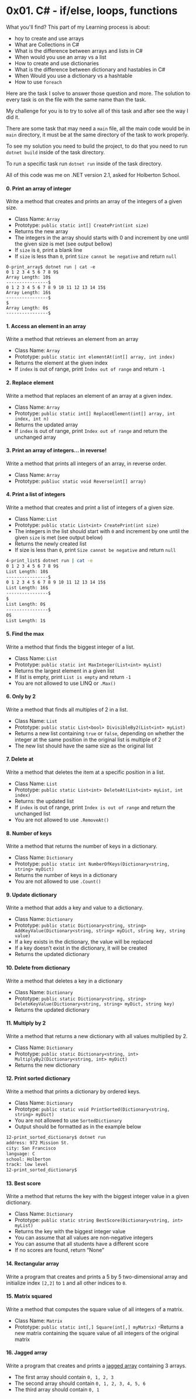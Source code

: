 # 0x01. C# - if/else, loops, functions

What you'll find?
This part of my Learning process is about:
- hoy to create and use arrays
- What are Collections in C#
- What is the difference between arrays and lists in C#
- When would you use an array vs a list
- How to create and use dictionaries
- What is the difference between dictionary and hastables in C#
- When Would you use a dictionary vs a hashtable
- How to use `foreach`

Here are the task I solve to answer those question and more. The solution to every task is on the file with the same name than the task.

My challenge for you is to try to solve all of this task and after see the way I did it.

There are some task that may need a `main` file, all the main code would be in `main` directory, it must be at the same directory of the task to work properly.

To see my solution you need to build the project, to do that you need to run `dotnet build` inside of the task directory.

To run a specific task run `dotnet run` inside of the task directory.

All of this code was me on .NET version 2.1, asked for Holberton School.


#### 0. Print an array of integer
Write a method that creates and prints an array of the integers of a given size.
- Class Name: `Array`
- Prototype: `public static int[] CreatePrint(int size)`
- Returns the new array
- The integers in the array should starts with 0 and increment by one until the given size is met (see output bellow)
- If `size` is `0`, print a blank line
- If `size` is less than `0`, print `Size cannot be negative` and return `null`
```
0-print_array$ dotnet run | cat -e
0 1 2 3 4 5 6 7 8 9$
Array Length: 10$
----------------$
0 1 2 3 4 5 6 7 8 9 10 11 12 13 14 15$
Array Length: 16$
----------------$
$
Array Length: 0$
----------------$
```
#### 1. Access an element in an array
Write a method that retrieves an element from an array
- Class Name: `Array`
- Prototype: `public static int elementAt(int[] array, int index)`
- Returns the element at the given index
- If `index` is out of range, print `Index out of range` and return `-1`
#### 2. Replace element
Write a method that replaces an element of an array at a given index.
- Class Name: `Array`
- Prototype: `public static int[] ReplaceElement(int[] array, int index, int n)`
- Returns the updated array
- If `index` is out of range, print `Index out of range` and return the unchanged array
#### 3. Print an array of integers... in reverse!
Write a method that prints all integers of an array, in reverse order.
- Class Name: `Array`
- Prototype: `publiuc static void Reverse(int[] array)`
#### 4. Print a list of integers
Write a method that creates and print a list of integers of a given size.
- Class Name: `List`
- Prototype: `public static List<int> CreatePrint(int size)`
- The integers in the list should start with `0` and increment by one until the given `size` is met (see output below)
- Returns the newly created list
- If size is less than `0`, print `Size cannot be negative` and return `null`
```sh
4-print_list$ dotnet run | cat -e
0 1 2 3 4 5 6 7 8 9$
List Length: 10$
----------------$
0 1 2 3 4 5 6 7 8 9 10 11 12 13 14 15$
List Length: 16$
----------------$
$
List Length: 0$
----------------$
0$
List Length: 1$
```
#### 5. Find the max
Write a method that finds the biggest integer of a list.
- Class Name: `List`
- Prototype: `public static int MaxInteger(List<int> myList)`
- Returns the largest element in a given list
- If list is empty, print `List is empty` and return `-1`
- You are not allowed to use LINQ or `.Max()`
#### 6. Only by 2
Write a method that finds all multiples of 2 in a list.
- Class Name: `List`
- Prototype: `public static List<bool> DivisibleBy2(List<int> myList)`
- Returns a new list containing `true` or `false`, depending on whether the integer at the same position in the original list is multiple of 2
- The new list should have the same size as the original list 
#### 7. Delete at
Write a method that deletes the item at a specific position in a list.
- Class Name: `List`
- Prototype: `public static List<int> DeleteAt(List<int> myList, int index)`
- Returns: the updated list
- If `index` is out of range, print `Index is out of range` and return the unchanged list
- You are not allowed to use `.RemoveAt()`
#### 8. Number of keys
Write a method that returns the number of keys in a dictionary.
- Class Name: `Dictionary`
- Prototype: `public static int NumberOfKeys(Dictionary<string, string> myDict)`
- Returns the number of keys in a dictionary
- You are not allowed to use `.Count()`
#### 9. Update dictionary
Write a method that adds a key and value to a dictionary.
- Class Name: `Dictionary`
- Prototype: `public static Dictionary<string, string> AddKeyValue(Dictionary<string, string> myDict, string key, string value)`
- If a key exists in the dictionary, the value will be replaced
- If a key doesn’t exist in the dictionary, it will be created
- Returns the updated dictionary
#### 10. Delete from dictionary
Write a method that deletes a key in a dictionary
- Class Name: `Dictionary`
- Prototype: `public static Dictionary<string, string> DeleteKeyValue(Dictionary<string, string> myDict, string key)`
- Returns the updated dictionary
#### 11. Multiply by 2
Write a method that returns a new dictionary with all values multiplied by 2.
- Class Name: `Dictionary`
- Prototype: `public static Dictionary<string, int> MultiplyBy2(Dictionary<string, int> myDict)`
- Returns the new dictionary
#### 12. Print sorted dictionary
Write a method that prints a dictionary by ordered keys.
- Class Name: `Dictionary`
- Prototype: `public static void PrintSorted(Dictionary<string, string> myDict)`
- You are not allowed to use `SortedDictionary`
- Output should be formatted as in the example below
```sh
12-print_sorted_dictionary$ dotnet run
address: 972 Mission St.
city: San Francisco
language: C
school: Holberton
track: low level
12-print_sorted_dictionary$
```
#### 13. Best score
Write a method that returns the key with the biggest integer value in a given dictionary.
- Class Name: `Dictionary`
- Prototype: `public static string BestScore(Dictionary<string, int> myList)`
- Returns the key with the biggest integer value
- You can assume that all values are non-negative integers
- You can assume that all students have a different score
- If no scores are found, return “None”
#### 14. Rectangular array
Write a program that creates and prints a 5 by 5 two-dimensional array and initialize index `[2,2]` to `1` and all other indices to `0`.
#### 15. Matrix squared
Write a method that computes the square value of all integers of a matrix.
- Class Name: `Matrix`
- Prototype: `public static int[,] Square(int[,] myMatrix)`
-Returns a new matrix containing the square value of all integers of the original matrix
#### 16. Jagged array
Write a program that creates and prints a [jagged array](https://learn.microsoft.com/en-us/dotnet/csharp/programming-guide/arrays/jagged-arrays) containing 3 arrays.
- The first array should contain `0, 1, 2, 3`
- The second array should contain `0, 1, 2, 3, 4, 5, 6`
- The third array should contain `0, 1`
